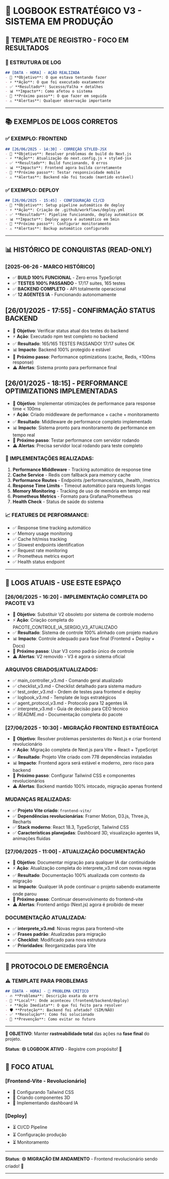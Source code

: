 # 📘 LOGBOOK ESTRATÉGICO V3 - SISTEMA EM PRODUÇÃO

## 🎯 **TEMPLATE DE REGISTRO - FOCO EM RESULTADOS**

### **📝 ESTRUTURA DE LOG**
```markdown
## [DATA - HORA] - AÇÃO REALIZADA
- 🎯 **Objetivo**: O que estava tentando fazer
- ⚡ **Ação**: O que foi executado exatamente  
- ✅ **Resultado**: Sucesso/Falha + detalhes
- 📊 **Impacto**: Como afetou o sistema
- 🔄 **Próximo passo**: O que fazer em seguida
- ⚠️ **Alertas**: Qualquer observação importante
```

---

## 📚 **EXEMPLOS DE LOGS CORRETOS**

### **✅ EXEMPLO: FRONTEND**
```markdown
## [26/06/2025 - 14:30] - CORREÇÃO STYLED-JSX
- 🎯 **Objetivo**: Resolver problemas de build do Next.js
- ⚡ **Ação**: Atualização do next.config.js + styled-jsx
- ✅ **Resultado**: Build funcionando, 0 erros
- 📊 **Impacto**: Frontend agora builda corretamente
- 🔄 **Próximo passo**: Testar responsividade mobile
- ⚠️ **Alertas**: Backend não foi tocado (mantido estável)
```

### **✅ EXEMPLO: DEPLOY**
```markdown
## [26/06/2025 - 15:45] - CONFIGURAÇÃO CI/CD
- 🎯 **Objetivo**: Setup pipeline automático de deploy
- ⚡ **Ação**: Criação de .github/workflows/deploy.yml
- ✅ **Resultado**: Pipeline funcionando, deploy automático OK
- 📊 **Impacto**: Deploy agora é automático em 5min
- 🔄 **Próximo passo**: Configurar monitoramento
- ⚠️ **Alertas**: Backup automático configurado
```

---

## 📊 **HISTÓRICO DE CONQUISTAS (READ-ONLY)**

### [2025-06-26 - MARCO HISTÓRICO]
- ✅ **BUILD 100% FUNCIONAL** - Zero erros TypeScript
- ✅ **TESTES 100% PASSANDO** - 17/17 suites, 165 testes
- ✅ **BACKEND COMPLETO** - API totalmente operacional
- ✅ **12 AGENTES IA** - Funcionando autonomamente

## [26/01/2025 - 17:55] - CONFIRMAÇÃO STATUS BACKEND
- 🎯 **Objetivo**: Verificar status atual dos testes do backend
- ⚡ **Ação**: Executado npm test completo no backend
- ✅ **Resultado**: 165/165 TESTES PASSANDO! 17/17 suites OK
- 📊 **Impacto**: Backend 100% protegido e estável
- 🔄 **Próximo passo**: Performance optimizations (cache, Redis, <100ms response)
- ⚠️ **Alertas**: Sistema pronto para performance final

## [26/01/2025 - 18:15] - PERFORMANCE OPTIMIZATIONS IMPLEMENTADAS
- 🎯 **Objetivo**: Implementar otimizações de performance para response time < 100ms
- ⚡ **Ação**: Criado middleware de performance + cache + monitoramento
- ✅ **Resultado**: Middleware de performance completo implementado
- 📊 **Impacto**: Sistema pronto para monitoramento de performance em tempo real
- 🔄 **Próximo passo**: Testar performance com servidor rodando
- ⚠️ **Alertas**: Precisa servidor local rodando para teste completo

### **🚀 IMPLEMENTAÇÕES REALIZADAS:**
1. **Performance Middleware** - Tracking automático de response time
2. **Cache Service** - Redis com fallback para memory cache
3. **Performance Routes** - Endpoints /performance/stats, /health, /metrics
4. **Response Time Limits** - Timeout automático para requests longas
5. **Memory Monitoring** - Tracking de uso de memória em tempo real
6. **Prometheus Metrics** - Formato para Grafana/Prometheus
7. **Health Check** - Status de saúde do sistema

### **📈 FEATURES DE PERFORMANCE:**
- ✅ Response time tracking automático
- ✅ Memory usage monitoring
- ✅ Cache hit/miss tracking
- ✅ Slowest endpoints identification
- ✅ Request rate monitoring
- ✅ Prometheus metrics export
- ✅ Health status endpoint

---

## 🎯 **LOGS ATUAIS - USE ESTE ESPAÇO**

### **[26/06/2025 - 16:20] - IMPLEMENTAÇÃO COMPLETA DO PACOTE V3**
- 🎯 **Objetivo**: Substituir V2 obsoleto por sistema de controle moderno
- ⚡ **Ação**: Criação completa do PACOTE_CONTROLE_IA_SERGIO_V3_ATUALIZADO
- ✅ **Resultado**: Sistema de controle 100% alinhado com projeto maduro
- 📊 **Impacto**: Controle adequado para fase final (Frontend + Deploy + Docs)
- 🔄 **Próximo passo**: Usar V3 como padrão único de controle
- ⚠️ **Alertas**: V2 removido - V3 é agora o sistema oficial

### **ARQUIVOS CRIADOS/ATUALIZADOS:**
- ✅ main_controller_v3.md - Comando geral atualizado
- ✅ checklist_v3.md - Checklist detalhado para sistema maduro
- ✅ test_order_v3.md - Ordem de testes para frontend e deploy
- ✅ logbook_v3.md - Template de logs estratégicos
- ✅ agent_protocol_v3.md - Protocolo para 12 agentes IA
- ✅ interprete_v3.md - Guia de decisão para CEO técnico
- ✅ README.md - Documentação completa do pacote

### **[27/06/2025 - 10:30] - MIGRAÇÃO FRONTEND ESTRATÉGICA**
- 🎯 **Objetivo**: Resolver problemas persistentes do Next.js e criar frontend revolucionário
- ⚡ **Ação**: Migração completa de Next.js para Vite + React + TypeScript
- ✅ **Resultado**: Projeto Vite criado com 778 dependências instaladas
- 📊 **Impacto**: Frontend agora será estável e moderno, zero risco para backend
- 🔄 **Próximo passo**: Configurar Tailwind CSS e componentes revolucionários
- ⚠️ **Alertas**: Backend mantido 100% intocado, migração apenas frontend

### **MUDANÇAS REALIZADAS:**
- ✅ **Projeto Vite criado**: `frontend-vite/`
- ✅ **Dependências revolucionárias**: Framer Motion, D3.js, Three.js, Recharts
- ✅ **Stack moderno**: React 18.3, TypeScript, Tailwind CSS
- ✅ **Características planejadas**: Dashboard 3D, visualização agentes IA, animações fluidas

### **[27/06/2025 - 11:00] - ATUALIZAÇÃO DOCUMENTAÇÃO**
- 🎯 **Objetivo**: Documentar migração para qualquer IA dar continuidade
- ⚡ **Ação**: Atualização completa do interprete_v3.md com novas regras
- ✅ **Resultado**: Documentação 100% atualizada com contexto da migração
- 📊 **Impacto**: Qualquer IA pode continuar o projeto sabendo exatamente onde parou
- 🔄 **Próximo passo**: Continuar desenvolvimento do frontend-vite
- ⚠️ **Alertas**: Frontend antigo (Next.js) agora é proibido de mexer

### **DOCUMENTAÇÃO ATUALIZADA:**
- ✅ **interprete_v3.md**: Novas regras para frontend-vite
- ✅ **Frases padrão**: Atualizadas para migração
- ✅ **Checklist**: Modificado para nova estrutura
- ✅ **Prioridades**: Reorganizadas para Vite

---

## 🚨 **PROTOCOLO DE EMERGÊNCIA**

### **⚠️ TEMPLATE PARA PROBLEMAS**
```markdown
## [DATA - HORA] - 🚨 PROBLEMA CRÍTICO
- 🔥 **Problema**: Descrição exata do erro
- 📍 **Local**: Onde aconteceu (frontend/backend/deploy)
- ⚡ **Ação Imediata**: O que foi feito para resolver
- 🛡️ **Proteção**: Backend foi afetado? (SIM/NÃO)
- ✅ **Resolução**: Como foi solucionado
- 🔄 **Prevenção**: Como evitar no futuro
```

---

**🎯 OBJETIVO**: Manter **rastreabilidade total** das ações na **fase final** do projeto.

**Status**: 🟢 **LOGBOOK ATIVO** - Registre com propósito! 📝

## 🎯 **FOCO ATUAL**

### [Frontend-Vite - Revolucionário]
- 🔄 Configurando Tailwind CSS
- 🔄 Criando componentes 3D
- 🔄 Implementando dashboard IA

### [Deploy]
- ⏳ CI/CD Pipeline
- ⏳ Configuração produção
- ⏳ Monitoramento

---

**Status**: 🟢 **MIGRAÇÃO EM ANDAMENTO** - Frontend revolucionário sendo criado! 🚀

---
